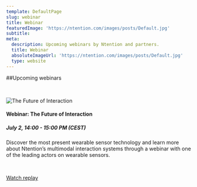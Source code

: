 ```yaml
---
template: DefaultPage
slug: webinar
title: Webinar
featuredImage: 'https://ntention.com/images/posts/Default.jpg'
subtitle:
meta:
  description: Upcoming webinars by Ntention and partners.
  title: Webinar
  absoluteImageUrl: 'https://ntention.com/images/posts/Default.jpg'
  type: website
---
```



##Upcoming webinars

&nbsp;
<div class="row">
<div class="column">
<img src="/images/posts/The-future-of-interaction.jpg" alt="The Future of Interaction">
</div>
<div class="column">
<h4>Webinar: The Future of Interaction</h4>
<h5>July 2, 14:00 - 15:00 PM (CEST)</h5>
Discover the most present wearable sensor technology and learn
more about Ntention’s multimodal interaction systems through
a webinar with one of the leading actors on wearable sensors.
&nbsp;

&nbsp;

<a class="button" href="https://vimeo.com/434650702">Watch replay</a>
</div>
</div>

&nbsp;

&nbsp;

&nbsp;

&nbsp;
